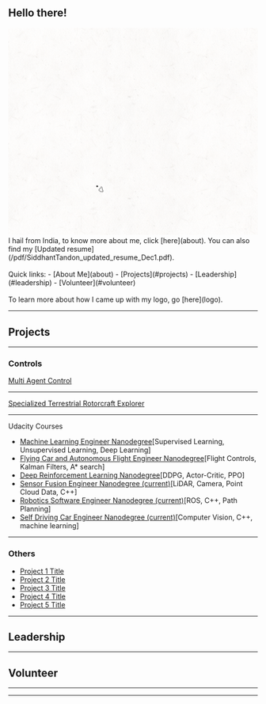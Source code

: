 
## Hello there!
<img src="images/Logo2-5_crop.gif"/>
I hail from India, to know more about me, click [here](about).
You can also find my [Updated resume](/pdf/SiddhantTandon_updated_resume_Dec1.pdf).
<br><br>
Quick links:
  - [About Me](about)
  - [Projects](#projects)
  - [Leadership](#leadership)
  - [Volunteer](#volunteer)
<br><br>
To learn more about how I came up with my logo, go [here](logo).

---
## Projects

---
### Controls

[Multi Agent Control](/aerosp_740_panagou)
<!--<img src="images/dummy_thumbnail.jpg?raw=true"/> -->

---
[Specialized Terrestrial Rotorcraft Explorer](spectre)
<!-- <img src="images/dummy_thumbnail.jpg?raw=true"/> -->

---
Udacity Courses
  - [Machine Learning Engineer Nanodegree]()[Supervised Learning, Unsupervised Learning, Deep Learning]
  - [Flying Car and Autonomous Flight Engineer Nanodegree]()[Flight Controls, Kalman Filters, A* search]
  - [Deep Reinforcement Learning Nanodegree]()[DDPG, Actor-Critic, PPO]
  - [Sensor Fusion Engineer Nanodegree (current)]()[LiDAR, Camera, Point Cloud Data, C++]
  - [Robotics Software Engineer Nanodegree (current)]()[ROS, C++, Path Planning]
  - [Self Driving Car Engineer Nanodegree (current)]()[Computer Vision, C++, machine learning]
<!-- <img src="images/dummy_thumbnail.jpg?raw=true"/> -->

---

### Others

- [Project 1 Title](http://example.com/)
- [Project 2 Title](http://example.com/)
- [Project 3 Title](http://example.com/)
- [Project 4 Title](http://example.com/)
- [Project 5 Title](http://example.com/)

---
## Leadership


---
## Volunteer

---




---
<!--<p style="font-size:11px">Page template forked from <a href="https://github.com/evanca/quick-portfolio">evanca</a></p> -->
<!-- Remove above link if you don't want to attibute -->
